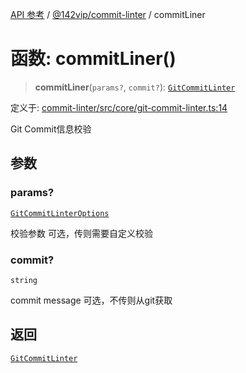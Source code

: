 [API 参考](../../../index.md) / [@142vip/commit-linter](../index.md) / commitLiner

# 函数: commitLiner()

> **commitLiner**(`params?`, `commit?`): [`GitCommitLinter`](../interfaces/GitCommitLinter.md)

定义于: [commit-linter/src/core/git-commit-linter.ts:14](https://github.com/142vip/core-x/blob/b6807ccf6c96718daee70c368eee9968a0b34d48/packages/commit-linter/src/core/git-commit-linter.ts#L14)

Git Commit信息校验

## 参数

### params?

[`GitCommitLinterOptions`](../interfaces/GitCommitLinterOptions.md)

校验参数 可选，传则需要自定义校验

### commit?

`string`

commit message 可选，不传则从git获取

## 返回

[`GitCommitLinter`](../interfaces/GitCommitLinter.md)
